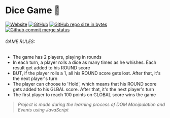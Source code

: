 # Dice Game 🤩


[![Website](https://img.shields.io/badge/site-up%20and%20running-lightgrey.svg)](https://majhirockzz.github.io/JS-Project-1/)
[![GitHub](https://img.shields.io/github/license/mashape/apistatus.svg)](https://github.com/MajhiRockzZ/JS-Project-1/blob/master/LICENSE)
[![GitHub repo size in bytes](https://img.shields.io/badge/repo%20size-2.95%20MB-blue.svg)](https://github.com/MajhiRockzZ/JS-Project-1/)
[![Github commit merge status](https://img.shields.io/github/commit-status/badges/shields/master/5d4ab86b1b5ddfb3c4a70a70bd19932c52603b8c.svg)](https://github.com/MajhiRockzZ/JS-Project-1/)

###### GAME RULES: ######

- The game has 2 players, playing in rounds
- In each turn, a player rolls a dice as many times as he whishes. Each result get added to his ROUND score
- BUT, if the player rolls a 1, all his ROUND score gets lost. After that, it's the next player's turn
- The player can choose to 'Hold', which means that his ROUND score gets added to his GLBAL score. After that, it's the next player's turn
- The first player to reach 100 points on GLOBAL score wins the game

> _Project is made during the learning process of DOM Manipulation and Events using JavaScript_
